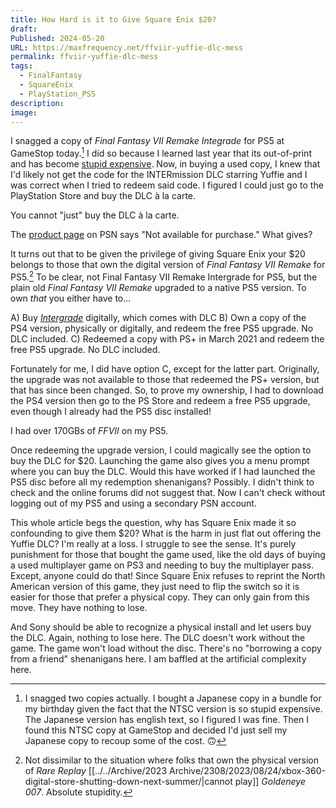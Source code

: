 ```yaml
---
title: How Hard is it to Give Square Enix $20?
draft: 
Published: 2024-05-20
URL: https://maxfrequency.net/ffviir-yuffie-dlc-mess
permalink: ffviir-yuffie-dlc-mess
tags:
  - FinalFantasy
  - SquareEnix
  - PlayStation_PS5
description: 
image: 
---
```

I snagged a copy of *Final Fantasy VII Remake Integrade* for PS5 at GameStop today.[^1] I did so because I learned last year that its out-of-print and has become [stupid expensive](https://www.pricecharting.com/game/playstation-5/final-fantasy-vii-remake-intergrade). Now, in buying a used copy, I knew that I'd likely not get the code for the INTERmission DLC starring Yuffie and I was correct when I tried to redeem said code. I figured I could just go to the PlayStation Store and buy the DLC à la carte.

You cannot "just" buy the DLC à la carte.

The [product page](https://store.playstation.com/en-us/product/UP0082-PPSA01903_00-8094607291671776) on PSN says "Not available for purchase." What gives?

It turns out that to be given the privilege of giving Square Enix your $20 belongs to those that own the digital version of *Final Fantasy VII Remake* for PS5.[^2] To be clear, not Final Fantasy VII Remake Intergrade for PS5, but the plain old *Final Fantasy VII Remake* upgraded to a native PS5 version. To own *that* you either have to...

A) Buy *[Intergrade](https://store.playstation.com/en-us/product/UP0082-PPSA01903_00-5827003902180177)* digitally, which comes with DLC
B) Own a copy of the PS4 version, physically or digitally, and redeem the free PS5 upgrade. No DLC included.
C) Redeemed a copy with PS+ in March 2021 and redeem the free PS5 upgrade. No DLC included.

Fortunately for me, I did have option C, except for the latter part. Originally, the upgrade was not available to those that redeemed the PS+ version, but that has since been changed. So, to prove my ownership, I had to download the PS4 version then go to the PS Store and redeem a free PS5 upgrade, even though I already had the PS5 disc installed!

I had over 170GBs of *FFVII* on my PS5.

Once redeeming the upgrade version, I could magically see the option to buy the DLC for $20. Launching the game also gives you a menu prompt where you can buy the DLC. Would this have worked if I had launched the PS5 disc before all my redemption shenanigans? Possibly. I didn't think to check and the online forums did not suggest that. Now I can't check without logging out of my PS5 and using a secondary PSN account.

This whole article begs the question, why has Square Enix made it so confounding to give them $20? What is the harm in just flat out offering the Yuffie DLC? I'm really at a loss. I struggle to see the sense. It's purely punishment for those that bought the game used, like the old days of buying a used multiplayer game on PS3 and needing to buy the multiplayer pass. Except, anyone could do that! Since Square Enix refuses to reprint the North American version of this game, they just need to flip the switch so it is easier for those that prefer a physical copy. They can only gain from this move. They have nothing to lose.

And Sony should be able to recognize a physical install and let users buy the DLC. Again, nothing to lose here. The DLC doesn't work without the game. The game won't load without the disc. There's no "borrowing a copy from a friend" shenanigans here. I am baffled at the artificial complexity here.

[^1]: I snagged two copies actually. I bought a Japanese copy in a bundle for my birthday given the fact that the NTSC version is so stupid expensive. The Japanese version has english text, so I figured I was fine. Then I found this NTSC copy at GameStop and decided I'd just sell my Japanese copy to recoup some of the cost. 🙃
[^2]: Not dissimilar to the situation where folks that own the physical version of *Rare Replay* [[../../Archive/2023 Archive/2308/2023/08/24/xbox-360-digital-store-shutting-down-next-summer/|cannot play]] *Goldeneye 007*. Absolute stupidity.